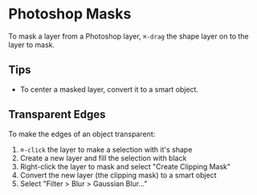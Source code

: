 # Photoshop Masks

To mask a layer from a Photoshop layer, `⌘-drag` the shape layer on to the layer to mask.

## Tips

- To center a masked layer, convert it to a smart object.

## Transparent Edges

To make the edges of an object transparent:

1. `⌘-click` the layer to make a selection with it's shape
2. Create a new layer and fill the selection with black
3. Right-click the layer to mask and select "Create Clipping Mask"
4. Convert the new layer (the clipping mask) to a smart object
5. Select "Filter > Blur > Gaussian Blur..."
